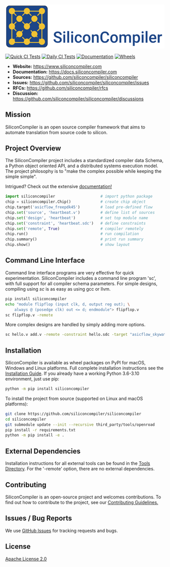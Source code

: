 
![alt text](docs/_images/sc_logo_with_text.png)

[![Quick CI Tests](https://github.com/siliconcompiler/siliconcompiler/actions/workflows/on_push_tests.yml/badge.svg)](https://github.com/siliconcompiler/siliconcompiler/actions/workflows/on_push_tests.yml)
[![Daily CI Tests](https://github.com/siliconcompiler/siliconcompiler/actions/workflows/daily_tests.yml/badge.svg)](https://github.com/siliconcompiler/siliconcompiler/actions/workflows/daily_tests.yml)
[![Documentation](https://github.com/siliconcompiler/siliconcompiler/actions/workflows/docs_test.yml/badge.svg)](https://github.com/siliconcompiler/siliconcompiler/actions/workflows/docs_test.yml)
[![Wheels](https://github.com/siliconcompiler/siliconcompiler/actions/workflows/wheels.yml/badge.svg?event=schedule)](https://github.com/siliconcompiler/siliconcompiler/actions/workflows/wheels.yml)


- **Website:**  https://www.siliconcompiler.com
- **Documentation:**  https://docs.siliconcompiler.com
- **Sources:**  https://github.com/siliconcompiler/siliconcompiler
- **Issues:**  https://github.com/siliconcompiler/siliconcompiler/issues
- **RFCs:**  https://github.com/siliconcompiler/rfcs
- **Discussion:** https://github.com/siliconcompiler/siliconcompiler/discussions


## Mission

SiliconCompiler is an open source compiler framework that aims to automate
translation from source code to silicon.

## Project Overview

The SiliconCompiler project includes a standardized compiler data Schema, a Python
object oriented API, and a distributed systems execution model. The project
philosophy is to "make the complex possible while keeping the simple simple".

Intrigued? Check out the extensive [documentation!](https://docs.siliconcompiler.com)


```python
import siliconcompiler                    # import python package
chip = siliconcompiler.Chip()             # create chip object
chip.target('asicflow_freepdk45')         # load pre-defined flow
chip.set('source', 'heartbeat.v')         # define list of sources
chip.set('design', 'heartbeat')           # set top module name
chip.set('constraint', 'heartbeat.sdc')   # define constraints
chip.set('remote', True)                  # compiler remotely
chip.run()                                # run compilation
chip.summary()                            # print run summary
chip.show()                               # show layout
```

## Command Line Interface

Command line interface programs are very effective for quick experimentation.
SiliconCompiler includes a command line program 'sc',  with full support for all
compiler schema parameters. For simple designs, compiling using *sc* is as
easy as using gcc or llvm.

```bash
pip install siliconcompiler
echo "module flipflop (input clk, d, output reg out); \
	always @ (posedge clk) out <= d; endmodule"> flipflop.v
sc flipflop.v -remote
```
More complex designs are handled by simply adding more options.

```bash
sc hello.v add.v -remote -constraint hello.sdc -target "asicflow_skywater130"
```

## Installation

SiliconCompiler is available as wheel packages on PyPI for macOS, Windows and
Linux platforms. Full complete installation instructions see the
[Installation Guide](https://docs.siliconcompiler.com/user_guide/installation.html).
If you already have a working Python 3.6-3.10 environment, just use pip:

```sh
python -m pip install siliconcompiler
```

To install the project from source (supported on Linux and macOS platforms):

```bash
git clone https://github.com/siliconcompiler/siliconcompiler
cd siliconcompiler
git submodule update --init --recursive third_party/tools/openroad
pip install -r requirements.txt
python -m pip install -e .
```

## External Dependencies

Installation instructions for all external tools can be found in the
[Tools Directory](https://docs.siliconcompiler.com/reference_manual/tools.html).
For the '-remote' option, there are no external dependencies.

## Contributing

SiliconCompiler is an open-source project and welcomes contributions. To find out
how to contribute to the project, see our
[Contributing Guidelines.](./CONTRIBUTING.md)

## Issues / Bug Reports

We use [GitHub Issues](https://github.com/siliconcompiler/siliconcompiler/issues)
for tracking requests and bugs.

## License

[Apache License 2.0](LICENSE)
